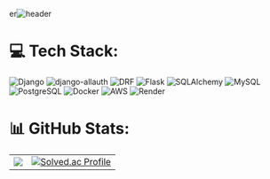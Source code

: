 er![header](https://capsule-render.vercel.app/api?type=venom&color=0:0D47A1,100:42A5F5&height=150&section=header&text=%20Python%20Server%20Developer&fontColor=0A1A2F&fontSize=56&fontAlign=50&fontAlignY=35)

# 💻 Tech Stack:
![Django](https://img.shields.io/badge/Django-092E20?style=for-the-badge&logo=django&logoColor=white)  ![django-allauth](https://img.shields.io/badge/django--allauth-092E20?style=for-the-badge&logo=django&logoColor=white)  ![DRF](https://img.shields.io/badge/Django%20REST%20framework-ff1709?style=for-the-badge&logo=django&logoColor=white&labelColor=gray)  ![Flask](https://img.shields.io/badge/Flask-000000?style=for-the-badge&logo=flask&logoColor=white)  ![SQLAlchemy](https://img.shields.io/badge/SQLAlchemy-D71F00?style=for-the-badge&logo=databricks&logoColor=white)  ![MySQL](https://img.shields.io/badge/MySQL-4479A1?style=for-the-badge&logo=mysql&logoColor=white)  ![PostgreSQL](https://img.shields.io/badge/PostgreSQL-4169E1?style=for-the-badge&logo=postgresql&logoColor=white)  ![Docker](https://img.shields.io/badge/Docker-2496ED?style=for-the-badge&logo=docker&logoColor=white)   ![AWS](https://img.shields.io/badge/AWS-232F3E?style=for-the-badge&logo=amazon-aws&logoColor=white)  ![Render](https://img.shields.io/badge/Render-46E3B7?style=for-the-badge&logo=render&logoColor=white)  

# 📊 GitHub Stats:

<div align="center">
  <table>
    <tr>
<!--       <td>
        <img src="https://github-readme-stats.vercel.app/api?username=streqmin&theme=transparent&hide_border=true&include_all_commits=true&count_private=true" />
      </td> -->
      <td>
        <img src="https://github-readme-stats.vercel.app/api/top-langs/?username=streqmin&theme=transparent&hide_border=true&include_all_commits=true&count_private=true&layout=compact" />
      </td>
      <td align="center">
      <a href="https://solved.ac/ssangttuce/">
        <img src="http://mazassumnida.wtf/api/v2/generate_badge?boj=ssangttuce" alt="Solved.ac Profile" />
      </a>
    </td>
    </tr>
  </table><table align="center">
<!-- <tr>
    <td align="center">
      <a href="https://solved.ac/ssangttuce/">
        <img src="http://mazassumnida.wtf/api/v2/generate_badge?boj=ssangttuce" alt="Solved.ac Profile" />
      </a>
    </td>
    <td align="center">
      <img src="https://leetcard.jacoblin.cool/ssangttuce?site=us" alt="LeetCode Profile" />
    </td>
</tr> -->
</table>

</div>




<!-- Proudly created with GPRM ( https://gprm.itsvg.in ) -->
